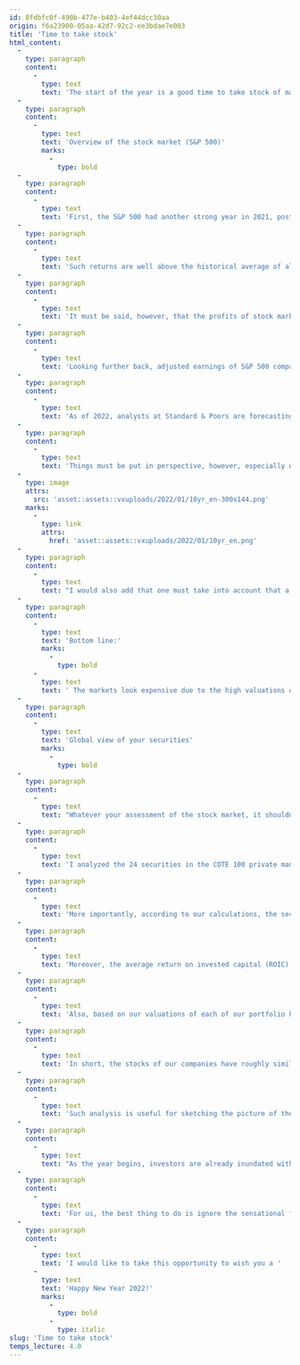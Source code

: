 ```yaml
---
id: 8fdbfc0f-490b-477e-b403-4ef44dcc30aa
origin: f6a23900-05aa-42d7-92c2-ee3bdae7e003
title: 'Time to take stock'
html_content:
  -
    type: paragraph
    content:
      -
        type: text
        text: 'The start of the year is a good time to take stock of many aspects of one’s life. To paraphrase Mark Twain, January is a good time to take stock of your investments, as is February, March, April, May, June, July, August, September, October, November, and December. All kidding aside, here are a few of my observations about the stock markets and our private management portfolio at the start of 2022.'
  -
    type: paragraph
    content:
      -
        type: text
        text: 'Overview of the stock market (S&P 500)'
        marks:
          -
            type: bold
  -
    type: paragraph
    content:
      -
        type: text
        text: 'First, the S&P 500 had another strong year in 2021, posting a total return (including dividends) of 28.7%. This exceptional return follows another exceptional return in 2020, namely 18.4%. As a result, should we hope that the COVID-19 pandemic will continue in 2022? (!) Over the past five years, the annual compound return of the S&P 500 Total has been 18.5% and over 10 years, 16.6%.'
  -
    type: paragraph
    content:
      -
        type: text
        text: 'Such returns are well above the historical average of almost 10% recorded by the stock markets. The “reversion to the mean” phenomenon leads me to believe that returns for the next year and subsequent years could very well approach or even fall below this average.'
  -
    type: paragraph
    content:
      -
        type: text
        text: 'It must be said, however, that the profits of stock market companies have risen sharply over the past year, after suffering a certain decline in 2020 due to the pandemic. Indeed, the profits (excluding extraordinary items) of the companies that make up the S&P 500 index could reach $201.93 per share in 2021 (fourth quarter results have not yet been released), which would represent an increase of 65 % compared to 2020. More significantly, the benefits of 2021 would be 28.5% higher than those of 2019, a pre-pandemic year.'
  -
    type: paragraph
    content:
      -
        type: text
        text: 'Looking further back, adjusted earnings of S&P 500 companies will have grown 90% since 2016, representing a compound annual growth rate of 13.7%. The fact remains that the markets have grown significantly faster than earnings in recent years.'
  -
    type: paragraph
    content:
      -
        type: text
        text: 'As of 2022, analysts at Standard & Poors are forecasting adjusted earnings growth of just over 9% to $220.46 per share, which translates to a price-earnings ratio of 21.6. Such a ratio is significantly higher than the historical average ratio of nearly 15.0 observed in the markets for a hundred years. Perhaps more relevantly, the average forecast price-earnings ratio for the S&P 500 has been around 17.1 over the past 10 years.'
  -
    type: paragraph
    content:
      -
        type: text
        text: 'Things must be put in perspective, however, especially when it comes to the level of interest rates, which dictate the value of any financial asset (the lower they are, the more assets of all kinds are worth). Right now, the 10-year rate on a US government bond is around 1.60%, near its lowest level in ages:'
  -
    type: image
    attrs:
      src: 'asset::assets::vxuploads/2022/01/10yr_en-300x144.png'
    marks:
      -
        type: link
        attrs:
          href: 'asset::assets::vxuploads/2022/01/10yr_en.png'
  -
    type: paragraph
    content:
      -
        type: text
        text: "I would also add that one must take into account that a few stocks of giant companies dominate the S&P 500 Index and play a predominant role in both its returns and its valuation. At the end of 2021, seven stocks represented some 27% of the index's value: Apple, Microsoft, Amazon, Alphabet, Tesla, Meta Platforms (formerly Facebook) and Nvidia. These seven securities are trading on average at more than 51.0 times their expected profits in 2022. If we exclude Tesla which is trading at nearly 125.0 times the expected profits, the group is still trading at more than 39.0 times the expected profits. We estimate that the rest of the S&P 500 stocks (498 companies make up the rest of the index) are trading at around 19.0 times expected earnings, a fairly high level, but which we feel is reasonable in the current low interest rate environment."
  -
    type: paragraph
    content:
      -
        type: text
        text: 'Bottom line:'
        marks:
          -
            type: bold
      -
        type: text
        text: ' The markets look expensive due to the high valuations of a handful of stock market giants. The rest of the market is reasonably priced.'
  -
    type: paragraph
    content:
      -
        type: text
        text: 'Global view of your securities'
        marks:
          -
            type: bold
  -
    type: paragraph
    content:
      -
        type: text
        text: "Whatever your assessment of the stock market, it shouldn't automatically influence your analysis of your own portfolio. Your stocks may well be significantly cheaper than the markets, especially when you factor in the influence of the few stocks in the S&P 500 Index mentioned above."
  -
    type: paragraph
    content:
      -
        type: text
        text: 'I analyzed the 24 securities in the COTE 100 private management model portfolio. Overall, these securities are trading at just over 21.2 times the earnings we expect in 2022, which is in line with the American index. Note, however, that the portfolio is made up of American, Canadian and, to a lesser extent, international securities. The expected price-earnings ratio of the US S&P 500 and Canadian S&P/TSX indices is approaching 19.0.'
  -
    type: paragraph
    content:
      -
        type: text
        text: 'More importantly, according to our calculations, the securities in this portfolio have a net debt to EBITDA (operating profit) ratio of 0.4 versus 1.1 for all stocks on the S&P 500 (including companies in the financial sector, which increases the ratio). This means that our companies are in better financial health than average.'
  -
    type: paragraph
    content:
      -
        type: text
        text: 'Moreover, the average return on invested capital (ROIC) of our companies is 17.7% for the last 12 months compared to our estimate of almost 9% achieved by the S&P 500 companies. Such a gap is explained in our opinion by the fact that we do not invest in money-losing businesses and favour those that are well established and with a robust business model protected by high barriers to entry'
  -
    type: paragraph
    content:
      -
        type: text
        text: 'Also, based on our valuations of each of our portfolio holdings, we estimate that all 24 of our holdings are nearly 17.6% undervalued at recent stock prices.'
  -
    type: paragraph
    content:
      -
        type: text
        text: 'In short, the stocks of our companies have roughly similar valuation ratios to the stock markets, even though they are in much better financial health and much more profitable. Such a finding confirms our goal of investing for the long term in high quality companies at a reasonable price.'
  -
    type: paragraph
    content:
      -
        type: text
        text: 'Such analysis is useful for sketching the picture of the stock market and your portfolio in the present moment. It allows you to see if their valuation remains reasonable and if some of your companies seem too expensive.'
  -
    type: paragraph
    content:
      -
        type: text
        text: "As the year begins, investors are already inundated with articles and editorials advancing stock forecasts of all kinds. The most extreme scenarios will be manifold as they gain more reader's attention. However, while markets are never immune to a correction, I personally believe that even after several years of favourable performance, equity markets remain reasonably valued."
  -
    type: paragraph
    content:
      -
        type: text
        text: 'For us, the best thing to do is ignore the sensational forecasts and stay the course on our philosophy: to invest in high quality companies at a reasonable price and to always remain on the stock market.'
  -
    type: paragraph
    content:
      -
        type: text
        text: 'I would like to take this opportunity to wish you a '
      -
        type: text
        text: 'Happy New Year 2022!'
        marks:
          -
            type: bold
          -
            type: italic
slug: 'Time to take stock'
temps_lecture: 4.0
---
```

